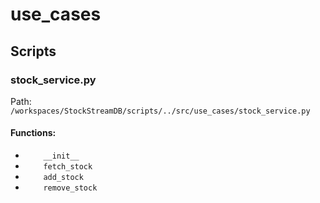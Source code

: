 # use_cases

## Scripts

### stock_service.py

Path: `/workspaces/StockStreamDB/scripts/../src/use_cases/stock_service.py`

#### Functions:

- `    __init__`
- `    fetch_stock`
- `    add_stock`
- `    remove_stock`
